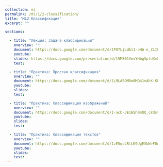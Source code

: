 ```yaml
---
collection: ml
permalink: /ml/1/2-classification/
title: "ML2 Классификация"
excerpt: ""

sections:

  - title: "Лекция: Задача классификации" 
    overview: ""
    document: https://docs.google.com/document/d/1P8YLjLdb11-oHW-e_ZLI04ueuxPLZRc6YZkCT3g1t5A/edit?usp=sharing
    youtube:
    slides: https://docs.google.com/presentation/d/15M561VmvYHbgSpldXmkmg7DeQfYlZ2lA2cbsOEVELf8/edit?usp=sharing
    test:

  - title: "Практика: Простая классификация" 
    overview: ""
    document: https://docs.google.com/document/d/1LMLA5OMOn0MQ41nAhX-KP-VwpP2FLp2DpmraiTBgOlI/edit?usp=sharing
    youtube:
    slides:
    test:

  - title: "Практика: Классификация изображений" 
    overview: ""
    document: https://docs.google.com/document/d/1-acb-JE165h0mQQ_c8dsvCPdW84dpeRNRtJD9PRXXOg/edit?usp=sharing
    youtube:
    slides:
    test:

  - title: "Практика: Классификация текстов" 
    overview: ""
    document: https://docs.google.com/document/d/1zE5qsLRtLK9UgESbWeFUnoXwut8iaL2yMM8WZ_4HE0g/edit?usp=sharing
    youtube:
    slides:
    test:
---
```

